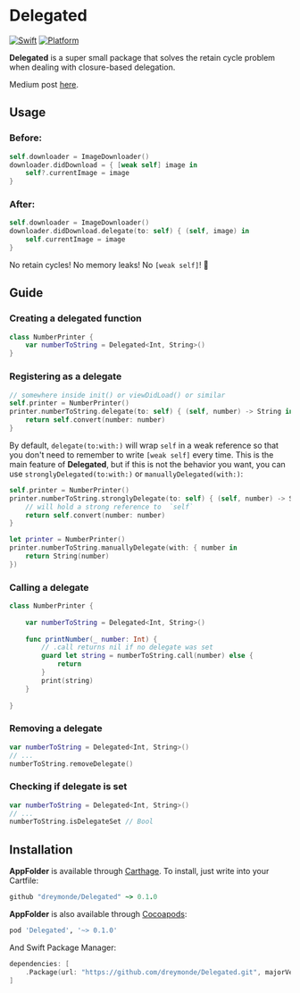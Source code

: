 # Delegated
[![Swift][swift-badge]][swift-url]
[![Platform][platform-badge]][platform-url]

**Delegated** is a super small package that solves the retain cycle problem when dealing with closure-based delegation.

Medium post [here](https://medium.com/anysuggestion/preventing-memory-leaks-with-swift-compile-time-safety-49b845df4dc6).

## Usage

### Before:

```swift
self.downloader = ImageDownloader()
downloader.didDownload = { [weak self] image in
    self?.currentImage = image
}
```

### After:

```swift
self.downloader = ImageDownloader()
downloader.didDownload.delegate(to: self) { (self, image) in
    self.currentImage = image
}
```

No retain cycles! No memory leaks! No `[weak self]`! 🎉

## Guide

### Creating a delegated function

```swift
class NumberPrinter {
    var numberToString = Delegated<Int, String>()
}
```

### Registering as a delegate

```swift
// somewhere inside init() or viewDidLoad() or similar
self.printer = NumberPrinter()
printer.numberToString.delegate(to: self) { (self, number) -> String in
    return self.convert(number: number)
}
```

By default, `delegate(to:with:)` will wrap `self` in a weak reference so that you don't need to remember to write `[weak self]` every time. This is the main feature of **Delegated**, but if this is not the behavior you want, you can use `stronglyDelegated(to:with:)` or `manuallyDelegated(with:)`:

```swift
self.printer = NumberPrinter()
printer.numberToString.stronglyDelegate(to: self) { (self, number) -> String in
    // will hold a strong reference to  `self`
    return self.convert(number: number) 
}
```

```swift
let printer = NumberPrinter()
printer.numberToString.manuallyDelegate(with: { number in
    return String(number)
})
```

### Calling a delegate

```swift
class NumberPrinter {
    
    var numberToString = Delegated<Int, String>()
    
    func printNumber(_ number: Int) {
        // .call returns nil if no delegate was set
        guard let string = numberToString.call(number) else {
            return
        }
        print(string)
    }
    
}
```

### Removing a delegate

```swift
var numberToString = Delegated<Int, String>()
// ...
numberToString.removeDelegate()
```

### Checking if delegate is set

```swift
var numberToString = Delegated<Int, String>()
// ...
numberToString.isDelegateSet // Bool
```

## Installation

**AppFolder** is available through [Carthage][carthage-url]. To install, just write into your Cartfile:

```ruby
github "dreymonde/Delegated" ~> 0.1.0
```

**AppFolder** is also available through [Cocoapods][cocoapods-url]:

```ruby
pod 'Delegated', '~> 0.1.0'
```

And Swift Package Manager:

```swift
dependencies: [
    .Package(url: "https://github.com/dreymonde/Delegated.git", majorVersion: 0, minor: 1),
]
```

[swift-badge]: https://img.shields.io/badge/Swift-4.0-orange.svg?style=flat
[swift-url]: https://swift.org
[platform-badge]: https://img.shields.io/badge/platform-iOS%20%7C%20macOS%20%7C%20watchOS%20%7C%20tvOS%20%7C%20Linux-lightgrey.svg
[platform-url]: https://developer.apple.com/swift/
[carthage-url]: https://github.com/Carthage/Carthage
[cocoapods-url]: https://github.com/CocoaPods/CocoaPods
